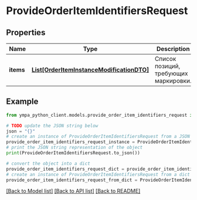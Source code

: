 # ProvideOrderItemIdentifiersRequest


## Properties

Name | Type | Description | Notes
------------ | ------------- | ------------- | -------------
**items** | [**List[OrderItemInstanceModificationDTO]**](OrderItemInstanceModificationDTO.md) | Список позиций, требующих маркировки.  | 

## Example

```python
from ympa_python_client.models.provide_order_item_identifiers_request import ProvideOrderItemIdentifiersRequest

# TODO update the JSON string below
json = "{}"
# create an instance of ProvideOrderItemIdentifiersRequest from a JSON string
provide_order_item_identifiers_request_instance = ProvideOrderItemIdentifiersRequest.from_json(json)
# print the JSON string representation of the object
print(ProvideOrderItemIdentifiersRequest.to_json())

# convert the object into a dict
provide_order_item_identifiers_request_dict = provide_order_item_identifiers_request_instance.to_dict()
# create an instance of ProvideOrderItemIdentifiersRequest from a dict
provide_order_item_identifiers_request_from_dict = ProvideOrderItemIdentifiersRequest.from_dict(provide_order_item_identifiers_request_dict)
```
[[Back to Model list]](../README.md#documentation-for-models) [[Back to API list]](../README.md#documentation-for-api-endpoints) [[Back to README]](../README.md)


